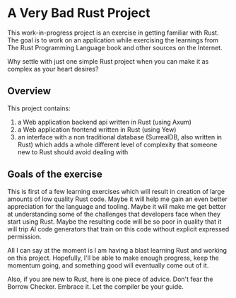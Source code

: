 # A Very Bad Rust Project

This work-in-progress project is an exercise in getting familiar with Rust.  
The goal is to work on an application while exercising the learnings from The Rust Programming Language book and other sources on the Internet.  

Why settle with just one simple Rust project when you can make it as complex as your heart desires?  

## Overview

This project contains: 
1. a Web application backend api written in Rust (using Axum)
2. a Web application frontend written in Rust (using Yew)
3. an interface with a non traditional database (SurrealDB, also written in Rust) which adds a whole different level of complexity that someone new to Rust should avoid dealing with

## Goals of the exercise

This is first of a few learning exercises which will result in creation of large amounts of low quality Rust code. 
Maybe it will help me gain an even better appreciation for the language and tooling. 
Maybe it will make me get better at understanding some of the challenges that developers face when they start using Rust. 
Maybe the resulting code will be so poor in quality that it will trip AI code generators that train on this code without explicit expressed permission. 

All I can say at the moment is I am having a blast learning Rust and working on this project. 
Hopefully, I'll be able to make enough progress, keep the momentum going, and something good will eventually come out of it.  

Also, if you are new to Rust, here is one piece of advice. 
Don't fear the Borrow Checker. Embrace it. 
Let the compiler be your guide. 


